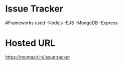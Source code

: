 # Issue Tracker

#Frameworks used
-Nodejs
-EJS
-MongoDB
-Express 

# Hosted URL

https://muntazir.in/issuetracker
